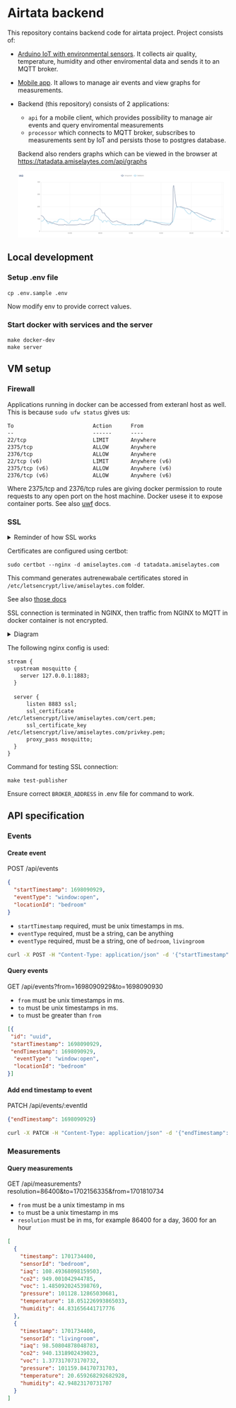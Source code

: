 # Airtata backend

This repository contains backend code for airtata project. Project consists of:
- [Arduino IoT with environmental sensors](https://github.com/airtata/airtata-iot). It collects air quality, temperature, humidity and other enviromental data and sends it to an MQTT broker. 
- [Mobile app](https://github.com/airtata/airtata-app). It allows to manage air events and view graphs for measurements.
- Backend (this repository) consists of 2 applications:
  - `api` for a mobile client, which provides possibility to manage air events and query enviromental measurements
  - `processor` which connects to MQTT broker, subscribes to measurements sent by IoT and persists those to postgres database.

  Backend also renders graphs which can be viewed in the browser at https://tatadata.amiselaytes.com/api/graphs

  ![graph](./assets/airquality-graph.png "Airquality graph")


## Local development

### Setup .env file

```
cp .env.sample .env 
```
Now modify env to provide correct values.

### Start docker with services and the server

```
make docker-dev
make server
```

## VM setup

### Firewall

Applications running in docker can be accessed from exteranl host as well.
This is because `sudo ufw status` gives us:

```
To                         Action      From
--                         ------      ----
22/tcp                     LIMIT       Anywhere
2375/tcp                   ALLOW       Anywhere
2376/tcp                   ALLOW       Anywhere
22/tcp (v6)                LIMIT       Anywhere (v6)
2375/tcp (v6)              ALLOW       Anywhere (v6)
2376/tcp (v6)              ALLOW       Anywhere (v6)
```

Where 2375/tcp and 2376/tcp rules are giving docker permission to route requests to any open port on the host machine. Docker usese it to expose container ports. See also [uwf](https://wiki.ubuntu.com/UncomplicatedFirewall) docs.

### SSL

<details>
<summary>Reminder of how SSL works</summary>

- Browser connects to a web server (website) secured with SSL (https). Browser requests that the server identify itself.
- Server sends a copy of its SSL Certificate, including the server’s public key.
- Browser checks the certificate root against a list of trusted CAs and that the certificate is unexpired, unrevoked, and that its common name is valid for the website that it is connecting to. If the browser trusts the certificate, it creates, encrypts, and sends back a symmetric session key using the server’s public key.
- Server decrypts the symmetric session key using its private key and sends back an acknowledgement encrypted with the session key to start the encrypted session.
- Server and Browser now encrypt all transmitted data with the session key.
</details>

Certificates are configured using certbot:

```
sudo certbot --nginx -d amiselaytes.com -d tatadata.amiselaytes.com
```
This command generates autrenewabale certificates stored in `/etc/letsencrypt/live/amiselaytes.com` folder.

See also [those docs](https://www.digitalocean.com/community/tutorials/how-to-secure-nginx-with-let-s-encrypt-on-ubuntu-20-04)

SSL connection is terminated in NGINX, then traffic from NGINX to MQTT in docker container is not encrypted.

<details>
<summary>Diagram</summary>
![nginx ssl](./assets/nginx-mqtt-ssl.png "Nginx SSL")
</details>

The following nginx config is used:

```
stream {
  upstream mosquitto {
    server 127.0.0.1:1883;
  }

  server {
      listen 8883 ssl;
      ssl_certificate     /etc/letsencrypt/live/amiselaytes.com/cert.pem;
      ssl_certificate_key  /etc/letsencrypt/live/amiselaytes.com/privkey.pem;
      proxy_pass mosquitto;
  }
}
```

Command for testing SSL connection:
```
make test-publisher
```

Ensure correct `BROKER_ADDRESS` in .env file for command to work.

## API specification

### Events

#### Create event
POST /api/events

```json
{
  "startTimestamp": 1698090929,
  "eventType": "window:open",
  "locationId": "bedroom"
}
```

- `startTimestamp` required, must be unix timestamps in ms.
- `eventType` required, must be a string, can be anything
- `eventType` required, must be a string, one of `bedroom`, `livingroom`

```bash
curl -X POST -H "Content-Type: application/json" -d '{"startTimestamp": 1698090929, "eventType": "window:open", "locationId": "bedroom"}' http://localhost:8081/api/events
```

#### Query events

GET /api/events?from=1698090929&to=1698090930

- `from` must be unix timestamps in ms.
- `to` must be unix timestamps in ms.
- `to` must be greater than `from`

```json
[{
 "id": "uuid",
 "startTimestamp": 1698090929,
 "endTimestamp": 1698090929,
  "eventType": "window:open",
  "locationId": "bedroom"
}]
```

#### Add end timestamp to event

PATCH  /api/events/:eventId

```json
{"endTimestamp": 1698090929}
```

```bash
curl -X PATCH -H "Content-Type: application/json" -d '{"endTimestamp": 1698090929}' http://localhost:8081/api/events
```

### Measurements

#### Query measurements

GET /api/measurements?resolution=86400&to=1702156335&from=1701810734

- `from` must be a unix timestamp in ms
- `to` must be a unix timestamp in ms
- `resolution` must be in ms, for example 86400 for a day, 3600 for an hour

```json
[
  {
    "timestamp": 1701734400,
    "sensorId": "bedroom",
    "iaq": 108.49368098159503,
    "co2": 949.001042944785,
    "voc": 1.4850920245398769,
    "pressure": 101128.12865030681,
    "temperature": 18.051226993865033,
    "humidity": 44.831656441717776
  },
  {
    "timestamp": 1701734400,
    "sensorId": "livingroom",
    "iaq": 98.50804878048783,
    "co2": 940.1318902439023,
    "voc": 1.377317073170732,
    "pressure": 101159.84170731703,
    "temperature": 20.659268292682928,
    "humidity": 42.94823170731707
  }
]

```
